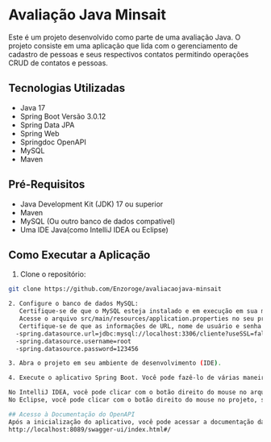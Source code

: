 # Avaliação Java Minsait

Este é um projeto desenvolvido como parte de uma avaliação Java. O projeto consiste em uma aplicação que lida com o gerenciamento de cadastro de pessoas e seus respectivos contatos
permitindo operações CRUD de contatos e pessoas.

## Tecnologias Utilizadas

- Java 17
- Spring Boot Versão 3.0.12
- Spring Data JPA
- Spring Web
- Springdoc OpenAPI
- MySQL
- Maven

## Pré-Requisitos

- Java Development Kit (JDK) 17 ou superior
- Maven
- MySQL (Ou outro banco de dados compativel)
- Uma IDE Java(como IntelliJ IDEA ou Eclipse)


## Como Executar a Aplicação

1. Clone o repositório:

```bash
git clone https://github.com/Enzoroge/avaliacaojava-minsait

2. Configure o banco de dados MySQL:
   Certifique-se de que o MySQL esteja instalado e em execução em sua máquina.
   Acesse o arquivo src/main/resources/application.properties no seu projeto e verifique as configurações do banco de dados.
   Certifique-se de que as informações de URL, nome de usuário e senha estejam corretas. Por exemplo:
  -spring.datasource.url=jdbc:mysql://localhost:3306/cliente?useSSL=false&serverTimezone=UTC
  -spring.datasource.username=root
  -spring.datasource.password=123456

3. Abra o projeto em seu ambiente de desenvolvimento (IDE).

4. Execute o aplicativo Spring Boot. Você pode fazê-lo de várias maneiras, dependendo do seu ambiente de desenvolvimento:

No IntelliJ IDEA, você pode clicar com o botão direito do mouse no arquivo principal da aplicação e escolher a opção "Run".
No Eclipse, você pode clicar com o botão direito do mouse no projeto, selecionar "Run As" e escolher "Spring Boot App".

## Acesso à Documentação do OpenAPI
Após a inicialização do aplicativo, você pode acessar a documentação da API no seguinte URL:
http://localhost:8089/swagger-ui/index.html#/

